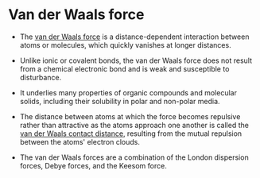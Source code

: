 # Van der Waals force

- The <u>van der Waals force</u> is a distance-dependent interaction between atoms or molecules, which quickly vanishes at longer distances.
  
- Unlike ionic or covalent bonds, the van der Waals force does not result from a chemical electronic bond and is weak and susceptible to disturbance.
  
- It underlies many properties of organic compounds and molecular solids, including their solubility in polar and non-polar media.
  
- The distance between atoms at which the force becomes repulsive rather than attractive as the atoms approach one another is called the <u>van der Waals contact distance</u>, resulting from the mutual repulsion between the atoms' electron clouds.
  
- The van der Waals forces are a combination of the London dispersion forces, Debye forces, and the Keesom force.